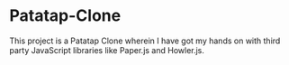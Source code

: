 # Patatap-Clone
This project is a Patatap Clone wherein I have got my hands on with third party JavaScript libraries like Paper.js and Howler.js.
